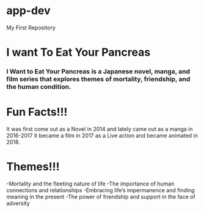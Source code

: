 # app-dev
My First Repository
# **I want To Eat Your Pancreas**
### I Want to Eat Your Pancreas is a Japanese novel, manga, and film series that explores themes of mortality, friendship, and the human condition.

# Fun Facts!!!
It was first come out as a Novel in 2014 and lately came out as a manga in 2016-2017
It became a film in 2017 as a Live action and became animated in 2018.

# Themes!!!
-Mortality and the fleeting nature of life
-The importance of human connections and relationships
-Embracing life’s impermanence and finding meaning in the present
-The power of friendship and support in the face of adversity
